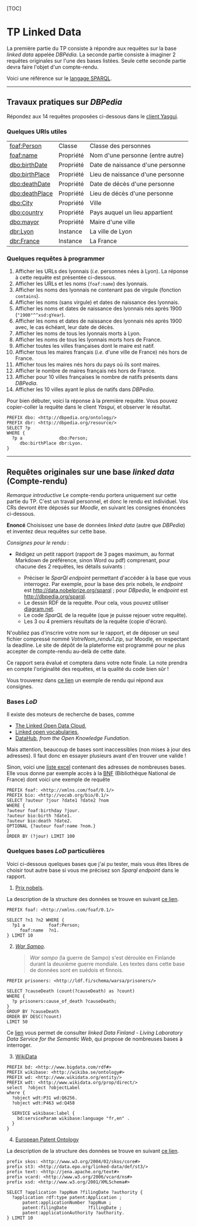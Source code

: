 [TOC]

# TP Linked Data

La première partie du TP consiste à répondre aux requêtes sur la base _linked data_ appelée _DBPédia_. La seconde partie consiste à imaginer 2 requêtes originales sur l'une des bases listées. Seule cette seconde partie devra faire l'objet d'un compte-rendu.

Voici une référence sur le [langage SPARQL](http://www.w3.org/TR/sparql11-query/).

---
## Travaux pratiques sur _DBPedia_

Répondez aux 14 requêtes proposées ci-dessous dans le [client Yasgui](https://yasgui.triply.cc). 

### Quelques URIs utiles

|                                                           |           |                                  |
| ---                                                       | ---       | ---                              |
| [foaf:Person](http://xmlns.com/foaf/0.1/Person)           | Classe    | Classe des personnes             |
| [foaf:name](http://xmlns.com/foaf/0.1/name)               | Propriété | Nom d'une personne (entre autre) |
| [dbo:birthDate](http://dbpedia.org/ontology/birthDate)    | Propriété | Date de naissance d'une personne |
| [dbo:birthPlace	](http://dbpedia.org/ontology/birthPlace) | Propriété | Lieu de naissance d'une personne |
| [dbo:deathDate](http://dbpedia.org/ontology/deathDate)    | Propriété | Date de décès d'une personne     |
| [dbo:deathPlace](http://dbpedia.org/ontology/deathPlace)  | Propriété | Lieu de décès d'une personne     |
| [dbo:City](http://dbpedia.org/ontology/city)              | Propriété | Ville                            |
| [dbo:country](http://dbpedia.org/ontology/country)        | Propriété | Pays auquel un lieu appartient   |
| [dbo:mayor](http://dbpedia.org/ontology/mayor)            | Propriété | Maire d'une ville                |
| [dbr:Lyon](http://dbpedia.org/resource/Lyon)              | Instance  | La ville de Lyon                 |
| [dbr:France](http://dbpedia.org/resource/France)          | Instance  | La France                        |


### Quelques requêtes à programmer

  1. Afficher les URLs des lyonnais (_i.e._ personnes nées à Lyon). La réponse à cette requête est présentée ci-dessous.
  1. Afficher les URLs et les noms (`foaf:name`) des lyonnais.
  1. Afficher les noms des lyonnais ne contenant pas de virgule (fonction `contains`).
  1. Afficher les noms (sans virgule) et dates de naissance des lyonnais.
  1. Afficher les noms et dates de naissance des lyonnais nés après 1900 (`"1900"^^xsd:gYear`).
  1. Afficher les noms et dates de naissance des lyonnais nés après 1900 avec, le cas échéant, leur date de décès.
  1. Afficher les noms de tous les lyonnais morts à Lyon.
  1. Afficher les noms de tous les lyonnais morts hors de France.
  1. Afficher toutes les villes françaises dont le maire est natif.
  1. Afficher tous les maires français (_i.e._ d'une ville de France) nés hors de France.
  1. Afficher tous les maires nés hors du pays où ils sont maires.
  1. Afficher le nombre de maires français nés hors de France.
  1. Afficher pour 10 villes françaises le nombre de natifs présents dans _DBPedia_.
  1. Afficher les 10 villes ayant le plus de natifs dans _DBPedia_.

Pour bien débuter, voici la réponse à la première requête. Vous pouvez copier-coller la requête dans le client _Yasgui_, et observer le résultat.

```sparql
PREFIX dbo: <http://dbpedia.org/ontology/>
PREFIX dbr: <http://dbpedia.org/resource/>
SELECT ?p 
WHERE {
  ?p a              dbo:Person;
     dbo:birthPlace dbr:Lyon.
}
```

---
## Requêtes originales sur une base _linked data_ (Compte-rendu)

*Remarque introductive* Le compte-rendu portera uniquement sur cette partie du TP. C'est un travail personnel, et donc le rendu est individuel. Vos CRs devront être déposés sur _Moodle_, en suivant les consignes énoncées ci-dessous.

**Enoncé** Choisissez une base de données _linked data_ (autre que _DBPedia_) et inventez deux requêtes sur cette base. 

*Consignes pour le rendu* :

- Rédigez un petit rapport (rapport de 3 pages maximum, au format Markdown de préférence, sinon Word ou pdf) comprenant, pour chacune des 2 requêtes, les détails suivants :

    - Préciser le _SparQl endpoint_ permettant d'accéder à la base que vous interrogez. Par exemple, pour la base des prix nobels, le _endpoint_ est http://data.nobelprize.org/sparql ; pour _DBpedia_, le _endpoint_ est http://dbpedia.org/sparql.
    - Le dessin RDF de la requête. Pour cela, vous pouvez utiliser [diagram.net](https://app.diagrams.net).
    - Le code _SparQL_ de la requête (que je puisse rejouer votre requête).
    - Les 3 ou 4 premiers résultats de la requête (copie d'écran).

N'oubliez pas d'inscrire votre nom sur le rapport, et de déposer un seul fichier compressé nommé _VotreNom_rendu1.zip_, sur Moodle, en respectant la deadline. Le site de dépôt de la plateforme est programmé pour ne plus accepter de compte-rendu au-delà de cette date.

Ce rapport sera évalué et comptera dans votre note finale. La note prendra en compte l'originalité des requêtes, et la qualité du code bien sûr !

Vous trouverez dans [ce lien](./Exemple_Rendu_TP1.zip) un exemple de rendu qui répond aux consignes.

### Bases _LoD_

Il existe des moteurs de recherche de bases, comme 

- [The Linked Open Data Cloud](https://lod-cloud.net/datasets), 
- [Linked open vocabularies](https://lov.linkeddata.es/dataset/lov/),
- [DataHub](https://old.datahub.io/), _from the Open Knowledge Fundation_.

Mais attention, beaucoup de bases sont inaccessibles (non mises à jour des adresses). Il faut donc en essayer plusieurs avant d'en trouver une valide !

Sinon, voici une [liste excel](https://docs.google.com/spreadsheets/d/15AXnxMgKyCvLPil_QeGC0DiXOP-Hu8Ln97fZ683ZQF0/edit#gid=54922684) contenant des adresses de nombreuses bases. Elle vous donne par exemple accès à la [BNF](https://data.bnf.fr/sparql/) (Bibliothèque National de France) dont voici une exemple de requête

```sparql
PREFIX foaf: <http://xmlns.com/foaf/0.1/>
PREFIX bio: <http://vocab.org/bio/0.1/>
SELECT ?auteur ?jour ?date1 ?date2 ?nom
WHERE {
?auteur foaf:birthday ?jour.
?auteur bio:birth ?date1.
?auteur bio:death ?date2.
OPTIONAL {?auteur foaf:name ?nom.}
}
ORDER BY (?jour) LIMIT 100
```


### Quelques bases _LoD_ particulières

Voici ci-dessous quelques bases que j'ai pu tester, mais vous êtes libres de choisir tout autre base si vous me précisez son _Sparql endpoint_ dans le rapport.


1. [Prix nobels](http://data.nobelprize.org/sparql).

La description de la structure des données se trouve en suivant [ce lien](https://data.nobelprize.org/specification/).

```sparql
PREFIX foaf: <http://xmlns.com/foaf/0.1/>

SELECT ?n1 ?n2 WHERE {
  ?p1 a         foaf:Person;
     foaf:name  ?n1.
} LIMIT 10
```

2. [_War Sampo_](https://ldf.fi/warsa/sparql).

     > _War sampo_ (la guerre de Sampo) s'est déroulée en Finlande durant la deuxième guerre mondiale.
     > Les textes dans cette base de données sont en suédois et finnois.

```sparql
PREFIX prisoners: <http://ldf.fi/schema/warsa/prisoners/>

SELECT ?causeDeath (count(?causeDeath) as ?count)
WHERE {
  ?p prisoners:cause_of_death ?causeDeath;
}
GROUP BY ?causeDeath
ORDER BY DESC(?count)
LIMIT 50
```

Ce [lien](https://www.ldf.fi/index.html) vous permet de consulter _linked Data Finland - Living Laboratory Data Service for the Semantic Web_, qui propose de nombreuses bases à interroger.


3. [WikiData](https://query.wikidata.org/sparql)

```sparql
PREFIX bd: <http://www.bigdata.com/rdf#> 
PREFIX wikibase: <http://wikiba.se/ontology#> 
PREFIX wd: <http://www.wikidata.org/entity/> 
PREFIX wdt: <http://www.wikidata.org/prop/direct/> 
select  ?object ?objectLabel
where {
  ?object wdt:P31 wd:Q6256.
  ?object wdt:P463 wd:Q458 

  SERVICE wikibase:label {
    bd:serviceParam wikibase:language "fr,en" .
  }
}
```

4. [European Patent Ontology](https://data.epo.org/linked-data/sparql.html)

La description de la structure des données se trouve en suivant [ce lien](https://data.epo.org/linked-data/documentation/patent-ontology-overview.html").

```sparql
prefix skos: <http://www.w3.org/2004/02/skos/core#>
prefix st3: <http://data.epo.org/linked-data/def/st3/>
prefix text: <http://jena.apache.org/text#>
prefix vcard: <http://www.w3.org/2006/vcard/ns#>
prefix xsd: <http://www.w3.org/2001/XMLSchema#>

SELECT ?application ?appNum ?filingDate ?authority {
  ?application rdf:type patent:Application ;
      patent:applicationNumber ?appNum ;
      patent:filingDate        ?filingDate ; 
      patent:applicationAuthority ?authority.
} LIMIT 10
```